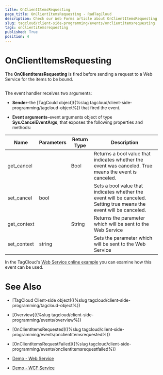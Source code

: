 ```yaml
---
title: OnClientItemsRequesting
page_title: OnClientItemsRequesting - RadTagCloud
description: Check our Web Forms article about OnClientItemsRequesting.
slug: tagcloud/client-side-programming/events/onclientitemsrequesting
tags: onclientitemsrequesting
published: True
position: 4
---
```


# OnClientItemsRequesting



The **OnClientItemsRequesting** is fired before sending a request to a Web Service for the items to be bound.

## 

The event handler receives two arguments:

* **Sender**–the [TagCould object]({%slug tagcloud/client-side-programming/tagcloud-object%}) that fired the event.

* **Event arguments**–event arguments object of type **Sys.CancelEventArgs**, that exposes the following properties and methods:


| Name | Parameters | Return Type | Description |
| ------ | ------ | ------ | ------ |
|get_cancel||Bool|Returns a bool value that indicates whether the event was canceled. True means the event is canceled.|
|set_cancel|bool||Sets a bool value that indicates whether the event will be canceled. Setting true means the event will be canceled.|
|get_context||String|Returns the parameter which will be sent to the Web Service|
|set_context|string||Sets the parameter which will be sent to the Web Service|

In the TagCloud's [Web Service online example](https://demos.telerik.com/aspnet-ajax/tagcloud/examples/webservice/defaultcs.aspx) you can examine how this event can be used.

# See Also

 * [TagCloud Client-side object]({%slug tagcloud/client-side-programming/tagcloud-object%})

 * [Overview]({%slug tagcloud/client-side-programming/events/overview%})

 * [OnClientItemsRequested]({%slug tagcloud/client-side-programming/events/onclientitemsrequested%})

 * [OnClientItemsRequestFailed]({%slug tagcloud/client-side-programming/events/onclientitemsrequestfailed%})

 * [Demo - Web Service](https://demos.telerik.com/aspnet-ajax/tagcloud/examples/webservice/defaultcs.aspx)

 * [Demo - WCF Service](https://demos.telerik.com/aspnet-ajax/tagcloud/examples/wcfservice/defaultcs.aspx)
